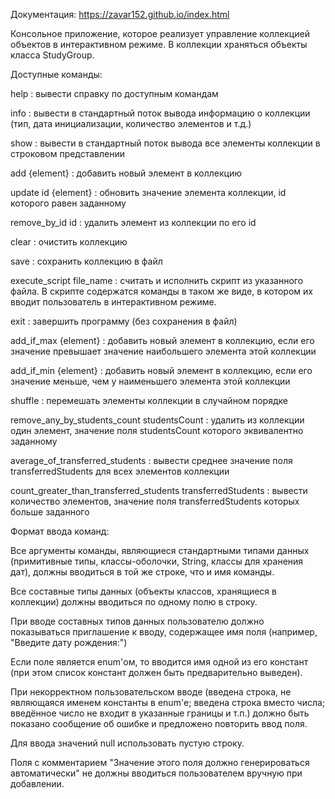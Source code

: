 Документация: https://zavar152.github.io/index.html

Консольное приложение, которое реализует управление коллекцией объектов в интерактивном режиме. В коллекции храняться объекты класса StudyGroup.

Доступные команды:

help : вывести справку по доступным командам

info : вывести в стандартный поток вывода информацию о коллекции (тип, дата инициализации, количество элементов и т.д.)

show : вывести в стандартный поток вывода все элементы коллекции в строковом представлении

add {element} : добавить новый элемент в коллекцию

update id {element} : обновить значение элемента коллекции, id которого равен заданному

remove_by_id id : удалить элемент из коллекции по его id

clear : очистить коллекцию

save : сохранить коллекцию в файл

execute_script file_name : считать и исполнить скрипт из указанного файла. В скрипте содержатся команды в таком же виде, в котором их вводит пользователь в интерактивном режиме.

exit : завершить программу (без сохранения в файл)

add_if_max {element} : добавить новый элемент в коллекцию, если его значение превышает значение наибольшего элемента этой коллекции

add_if_min {element} : добавить новый элемент в коллекцию, если его значение меньше, чем у наименьшего элемента этой коллекции

shuffle : перемешать элементы коллекции в случайном порядке

remove_any_by_students_count studentsCount : удалить из коллекции один элемент, значение поля studentsCount которого эквивалентно заданному

average_of_transferred_students : вывести среднее значение поля transferredStudents для всех элементов коллекции

count_greater_than_transferred_students transferredStudents : вывести количество элементов, значение поля transferredStudents которых больше заданного

Формат ввода команд:

Все аргументы команды, являющиеся стандартными типами данных (примитивные типы, классы-оболочки, String, классы для хранения дат), должны вводиться в той же строке, что и имя команды.

Все составные типы данных (объекты классов, хранящиеся в коллекции) должны вводиться по одному полю в строку.

При вводе составных типов данных пользователю должно показываться приглашение к вводу, содержащее имя поля (например, "Введите дату рождения:")

Если поле является enum'ом, то вводится имя одной из его констант (при этом список констант должен быть предварительно выведен).

При некорректном пользовательском вводе (введена строка, не являющаяся именем константы в enum'е; введена строка вместо числа; введённое число не входит в указанные границы и т.п.) должно быть показано сообщение об ошибке и предложено повторить ввод поля.

Для ввода значений null использовать пустую строку.

Поля с комментарием "Значение этого поля должно генерироваться автоматически" не должны вводиться пользователем вручную при добавлении.
